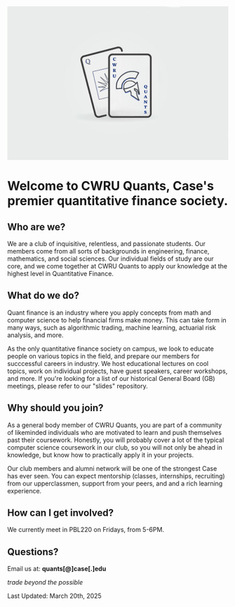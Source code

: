 ![CWRU Quants](/profile/cardLogo.png)

# Welcome to CWRU Quants, Case's premier quantitative finance society.

## Who are we?
We are a club of inquisitive, relentless, and passionate students. Our members come from all sorts of backgrounds in engineering, finance, mathematics, and social sciences. Our individual fields of study are our core, and we come together
at CWRU Quants to apply our knowledge at the highest level in Quantitative Finance.     

## What do we do?
Quant finance is an industry where you apply concepts from math and computer science to help financial firms make money. This can take form in many ways, such as algorithmic trading, machine learning, actuarial risk analysis, and more.   

As the only quantitative finance society on campus, we look to educate people on various topics in the field, and prepare our members for succcessful careers in industry. We host educational lectures on cool topics, work on individual projects, have guest speakers, career workshops, and more. If you're looking for a list of our historical General Board (GB) meetings, please refer to our "slides" repository.

## Why should you join?
As a general body member of CWRU Quants, you are part of a community of likeminded individuals who are motivated to learn and push themselves past their coursework. Honestly, you will
probably cover a lot of the typical computer science coursework in our club, so you will not only be ahead in knowledge, but know how to practically apply it in your projects.   

Our club members and alumni network will be one of the strongest Case has ever seen. You can expect mentorship (classes, internships, recruiting) from our upperclassmen, support from your peers, and
and a rich learning experience. 

## How can I get involved?
We currently meet in PBL220 on Fridays, from 5-6PM.

## Questions? 
Email us at: <b>quants[@]case[.]edu</b>     

<i>trade beyond the possible</i>      

Last Updated: March 20th, 2025

